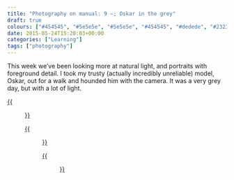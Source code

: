 ```yaml
---
title: "Photography on manual: 9 –; Oskar in the grey"
draft: true
colours: ["#454545", "#5e5e5e", "#5e5e5e", "#454545", "#dedede", "#232323", "#dedede"]
date: 2015-05-24T15:20:03+00:00
categories: ["Learning"]
tags: ["photography"]
---
```


This week we’ve been looking more at natural light, and portraits with foreground detail. I took my trusty (actually incredibly unreliable) model, Oskar, out for a walk and hounded him with the camera. It was a very grey day, but with a lot of light.

[{{<figure class="wp-caption aligncenter size-full wp-image-4730" src="/images/2015/05/DSCF4660-small.jpg" alt="Oskar the dog amongst cow parsley plants" width="1000" height="758" caption="**Oskar in the cow parsley.** It’s much easier to get a shot in focus when the model is sitting still! I’m pleased with the depth from the different layers of cow parsley.">}}](/images/2015/05/DSCF4660-small.jpg)

[{{<figure class="wp-caption aligncenter size-full wp-image-4731" src="/images/2015/05/DSCF4677-small.jpg" alt="Oskar the dog walking on grass" width="1000" height="667" caption="**Oskar walking.** Trying to rotate the shot to make it feel less wonky meant it ended up quite closely cropped.">}}](/images/2015/05/DSCF4677-small.jpg)

[{{<figure class="wp-caption aligncenter size-full wp-image-4732" src="/images/2015/05/DSCF4721-small.jpg" alt="Oskar the dog in the hedgerow, with blue flowers and weeds in the foreground" width="1000" height="667" caption="**Oskar in the hedgerow.** I used Ashley’s trick of picking some weeds and holding them in front of the camera.">}}](/images/2015/05/DSCF4721-small.jpg)

